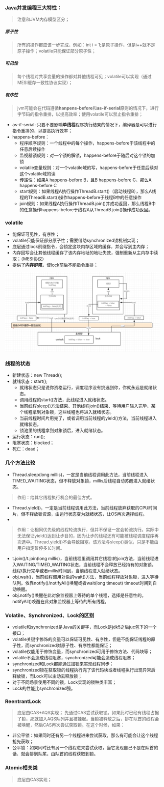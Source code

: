 ### Java并发编程三大特性：
> 注意和JVM内存模型区分；
##### 原子性
> 所有的操作都应该一步完成，例如：int i = 1;是原子操作，但是i++就不是原子操作；volatile只能保证部分原子性；

##### 可见性
> 每个线程对共享变量的操作都对其他线程可见；volatile可以实现（通过MESI缓存一致性协议实现）；

##### 有序性
> jvm可能会在代码遵循**hanpens-before**和**as-if-serial**原则的情况下，进行字节码的指令重排，以提高效率；使用volatile可以禁止指令重排；

* as-if-serial: 只要不要影响**单线程**程序执行结果的情况下，编译器是可以进行指令重排的，以提高执行效率；
* happens-before：
   * 程序顺序规则：一个线程中的每个操作，happens-before于该线程中的任意后续操作
   * 监视器锁规则：对一个锁的解锁，happens-before于随后对这个锁的加锁
   * volatile变量规则：对一个volatile域的写，happens-before于任意后续对这个volatile域的读
   * 传递性：如果A happens-before B，且B happens-before C，那么A happens-before C
   * start规则：如果线程A执行操作ThreadB.start()（启动线程B），那么A线程的ThreadB.start()操作happens-before于线程B中的任意操作
   * join规则：如果线程A执行操作ThreadB.join()并成功返回，那么线程B中的任意操作happens-before于线程A从ThreadB.join()操作成功返回。

### volatile
* 能保证可见性，有序性；
* volatile只能保证部分原子性；需要借助synchronized锁机制实现；
* 底层通过lock前缀指令，会锁定这块内存区域的缓存，并会写到主内存；
* 内存回写会让其他线程缓存了该内存地址的地址失效，强制重新从主内存中读取；（MESI协议）
* 提供了**内存屏障**，使lock前后不能指令重排；

![JMM工作原理](../image/JMM.jpg)

### 线程的状态
* 新建状态：new Thread();
* 就绪状态：start();
   * 就绪状态只是说你资格运行，调度程序没有挑选到你，你就永远是就绪状态。
   * 调用线程的start()方法，此线程进入就绪状态。
  *  当前线程sleep()方法结束、其他线程join()结束、等待用户输入完毕、某个线程拿到对象锁，这些线程也将进入就绪状态。
  *  当前线程时间片用完了，或者调用当前线程的yield()方法，当前线程进入就绪状态。
   * 锁池里的线程拿到对象锁后，进入就绪状态。
* 运行状态：run();
* 阻塞状态：blocked；
* 死亡：dead；

### 几个方法比较
* Thread.sleep(long millis)，一定是当前线程调用此方法，当前线程进入TIMED_WAITING状态，但不释放对象锁，millis后线程自动苏醒进入就绪状态。
> 作用：给其它线程执行机会的最佳方式。

* Thread.yield()，一定是当前线程调用此方法，当前线程放弃获取的CPU时间片，但不释放锁资源，由运行状态变为就绪状态，让OS再次选择线程。
* 
> 作用：让相同优先级的线程轮流执行，但并不保证一定会轮流执行。实际中无法保证yield()达到让步目的，因为让步的线程还有可能被线程调度程序再次选中。Thread.yield()不会导致阻塞。该方法与sleep()类似，只是不能由用户指定暂停多长时间。
* t.join()/t.join(long millis)，当前线程里调用其它线程t的join方法，当前线程进入WAITING/TIMED_WAITING状态，当前线程不会释放已经持有的对象锁。线程t执行完毕或者millis时间到，当前线程进入就绪状态。
* obj.wait()，当前线程调用对象的wait()方法，当前线程释放对象锁，进入等待队列。依靠notify()/notifyAll()唤醒或者wait(long timeout) timeout时间到自动唤醒。
* obj.notify()唤醒在此对象监视器上等待的单个线程，选择是任意性的。notifyAll()唤醒在此对象监视器上等待的所有线程。

### Volatile、Synchronized、Lock的区别
* volatile和synchronized是Java的关键字，而Lock是jdk5之后juc包下的一个接口；
* volatile关键字修饰的变量可以保证可见性、有序性，但是不能保证线程的原子性，而synchronized对原子性、有序性都能保证；
* volatile仅能用于修饰变量，而synchronized可用于修饰方法、代码块等；
* volatile不会造成线程阻塞，synchronized可能会造成线程阻塞；
* synchronized和Lock都能通过加锁来实现线程同步；
* synchronized锁在获取锁的线程执行完了该代码块或者线程执行出现异常后释放锁，而Lock可以主动去释放锁；
* 对于不同场景使用不同的锁，Lock实现的锁种类丰富；
* Lock的性能比synchronized强。

### ReentrantLock
> 底层由CAS+AQS实现；
> 先通过CAS尝试获取锁。如果此时已经有线程占据了锁，那就加入AQS队列并且被挂起。当锁被释放之后，排在队首的线程会被唤醒，然后CAS再次尝试获取锁。在这个时候，如果：
   * 非公平锁：如果同时还有另一个线程进来尝试获取，那么有可能会让这个线程抢先获取；
   * 公平锁：如果同时还有另一个线程进来尝试获取，当它发现自己不是在队首的话，就会排到队尾，由队首的线程获取到锁。


### Atomic相关类
> 底层由CAS实现；